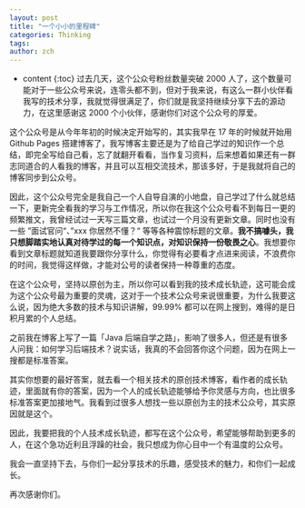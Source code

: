 ```yaml
---
layout: post
title: "一个小小的里程碑"
categories: Thinking
tags: 
author: zch
---
```


* content
{:toc}
过去几天，这个公众号粉丝数量突破 2000 人了，这个数量可能对于一些公众号来说，连零头都不到，但对于我来说，有这么一群小伙伴看我写的技术分享，我就觉得很满足了，你们就是我坚持继续分享下去的源动力，在这里感谢这 2000 个小伙伴，感谢你们对这个公众号的厚爱。









这个公众号是从今年年初的时候决定开始写的，其实我早在 17 年的时候就开始用 Github Pages 搭建博客了，我写博客主要还是为了给自己学过的知识作一个总结，即完全写给自己看，忘了就翻开看看，当作复习资料，后来想着如果还有一群志同道合的人看我的博客，并且可以互相交流技术，那该多好，于是我就将自己的博客同步到公众号。

因此，这个公众号完全是我自己一个人自导自演的小地盘，自己学过了什么就总结一下，更新完全看我的学习与工作情况，所以你在我这个公众号看不到每日一更的频繁推文，我曾经试过一天写三篇文章，也试过一个月没有更新文章。同时也没有一些 ”面试官问“、”xxx 你居然不懂？“ 等等各种震惊标题的文章。**我不搞噱头，我只想脚踏实地认真对待学过的每一个知识点，对知识保持一份敬畏之心**。我想要你看到文章标题就知道我要跟你分享什么，你觉得有必要看才点进来阅读，不浪费你的时间，我觉得这样做，才能对公号的读者保持一种尊重的态度。

在这个公众号，坚持以原创为主，所以你可以看到我的技术成长轨迹，这可能会成为这个公众号最为重要的灵魂，这对于一个技术公众号来说很重要，为什么我要这么说，因为绝大多数的技术与知识讲解，99.99% 都可以在网上搜到，难得的是日积月累的个人总结。

之前我在博客上写了一篇「Java 后端自学之路」，影响了很多人，但还是有很多人问我：如何学习后端技术？说实话，我真的不会回答你这个问题，因为在网上一搜都是标准答案。

其实你想要的最好答案，就去看一个相关技术的原创技术博客，看作者的成长轨迹，里面就有你的答案，因为一个人的成长轨迹能够给予你灵感与方向，也比很多标准答案更加接地气。我看到过很多人想找一些以原创为主的技术公众号，其实原因就是这个。

因此，我要把我的个人技术成长轨迹，都写在这个公众号，希望能够帮助到更多的人，在这个急功近利且浮躁的社会，我只想成为你心目中一个有温度的公众号。

我会一直坚持下去，与你们一起分享技术的乐趣，感受技术的魅力，和你们一起成长。

再次感谢你们。
